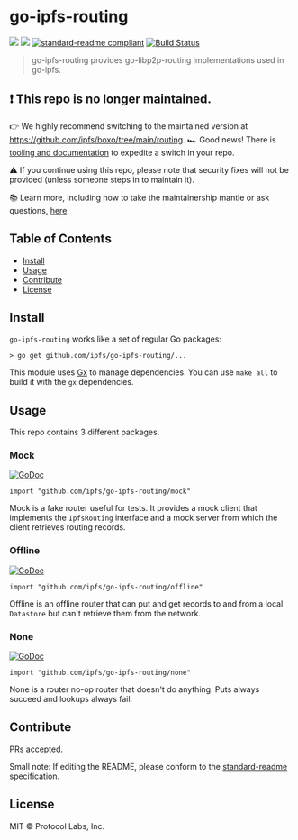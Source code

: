 # go-ipfs-routing

[![](https://img.shields.io/badge/made%20by-Protocol%20Labs-blue.svg?style=flat-square)](http://ipn.io)
[![](https://img.shields.io/badge/project-IPFS-blue.svg?style=flat-square)](http://ipfs.io/)
[![standard-readme compliant](https://img.shields.io/badge/standard--readme-OK-green.svg?style=flat-square)](https://github.com/RichardLitt/standard-readme)
[![Build Status](https://travis-ci.org/ipfs/go-ipfs-routing.svg?branch=master)](https://travis-ci.org/ipfs/go-ipfs-routing)

> go-ipfs-routing provides go-libp2p-routing implementations used in go-ipfs.

## ❗ This repo is no longer maintained.
👉 We highly recommend switching to the maintained version at https://github.com/ipfs/boxo/tree/main/routing.
🏎️ Good news!  There is [tooling and documentation](https://github.com/ipfs/boxo#migrating-to-boxo) to expedite a switch in your repo. 

⚠️ If you continue using this repo, please note that security fixes will not be provided (unless someone steps in to maintain it).

📚 Learn more, including how to take the maintainership mantle or ask questions, [here](https://github.com/ipfs/boxo/wiki/Copied-or-Migrated-Repos-FAQ).


## Table of Contents

- [Install](#install)
- [Usage](#usage)
- [Contribute](#contribute)
- [License](#license)

## Install

`go-ipfs-routing` works like a set of regular Go packages:

```
> go get github.com/ipfs/go-ipfs-routing/...
```

This module uses [Gx](https://github.com/whyrusleeping/gx) to manage
dependencies. You can use `make all` to build it with the `gx` dependencies.

## Usage

This repo contains 3 different packages.

### Mock

[![GoDoc](https://godoc.org/github.com/ipfs/go-ipfs-routing/mock?status.svg)](https://godoc.org/github.com/ipfs/go-ipfs-routing/mock)

```
import "github.com/ipfs/go-ipfs-routing/mock"
```

Mock is a fake router useful for tests. It provides a mock client that
implements the `IpfsRouting` interface and a mock server from which the client
retrieves routing records.


### Offline

[![GoDoc](https://godoc.org/github.com/ipfs/go-ipfs-routing/offline?status.svg)](https://godoc.org/github.com/ipfs/go-ipfs-routing/offline)

```
import "github.com/ipfs/go-ipfs-routing/offline"
```

Offline is an offline router that can put and get records to and from a local
`Datastore` but can't retrieve them from the network.

### None

[![GoDoc](https://godoc.org/github.com/ipfs/go-ipfs-routing/none?status.svg)](https://godoc.org/github.com/ipfs/go-ipfs-routing/none)

```
import "github.com/ipfs/go-ipfs-routing/none"
```

None is a router no-op router that doesn't do anything. Puts always succeed and
lookups always fail.

## Contribute

PRs accepted.

Small note: If editing the README, please conform to the
[standard-readme](https://github.com/RichardLitt/standard-readme) specification.

## License

MIT © Protocol Labs, Inc.
